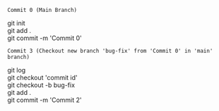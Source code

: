 `Commit 0 (Main Branch)` 

git init <br>
git add . <br>
git commit -m 'Commit 0' <br>

`Commit 3 (Checkout new branch 'bug-fix' from 'Commit 0' in 'main' branch)`

git log<br>
git checkout 'commit id'<br>
git checkout -b bug-fix<br>
git add . <br>
git commit -m 'Commit 2'<br>